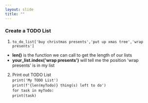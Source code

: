 ```yaml
---
layout: slide
title: ""
---
```

### Create a TODO List

1. `to_do_list['buy christmas presents','put up xmas tree','wrap presents']`

- **len()** is the function we can call to get the length of our lists  
- **your_list.index('wrap presents')** will tell me the position 'wrap presents' is in my list 

2. Print out TODO List <br/>
    `print('My TODO List')` <br/>
    `print(f'{len(myTodo)} thing(s) left to do')` <br/>
    `for task in myTodo:` <br/>
            `print(task)`
